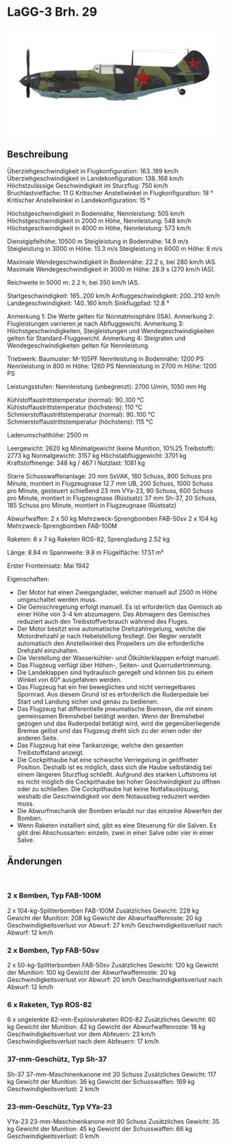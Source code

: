 # LaGG-3 Brh. 29

![lagg3s29](../images/lagg3s29.png)

## Beschreibung

Überziehgeschwindigkeit in Flugkonfiguration: 163..189 km/h
Überziehgeschwindigkeit in Landekonfiguration: 138..168 km/h
Höchstzulässige Geschwindigkeit im Sturzflug: 750 km/h
Bruchlastvielfache: 11 G
Kritischer Anstellwinkel in Flugkonfiguration: 18 °
Kritischer Anstellwinkel in Landekonfiguration: 15 °

Höchstgeschwindigkeit in Bodennähe, Nennleistung: 505 km/h
Höchstgeschwindigkeit in 2000 m Höhe, Nennleistung: 548 km/h
Höchstgeschwindigkeit in 4000 m Höhe, Nennleistung: 573 km/h

Dienstgipfelhöhe: 10500 m
Steigleistung in Bodennähe: 14.9 m/s
Steigleistung in 3000 m Höhe: 13.3 m/s
Steigleistung in 6000 m Höhe: 8 m/s

Maximale Wendegeschwindigkeit in Bodennähe: 22.2 s, bei 280 km/h IAS.
Maximale Wendegeschwindigkeit in 3000 m Höhe: 28.9 s (270 km/h IAS).

Reichweite in 5000 m: 2.2 h, bei 350 km/h IAS.

Startgeschwindigkeit: 165..200 km/h
Anfluggeschwindigkeit: 200..210 km/h
Landegeschwindigkeit: 140..160 km/h
Sinkflugpfad: 12.8 °

Anmerkung 1: Die Werte gelten für Normatmosphäre (ISA).
Anmerkung 2: Flugleistungen varrieren je nach Abfluggewicht.
Anmerkung 3: Höchstgeschwindigkeiten, Steigleistungen und Wendegeschwindigkeiten gelten für Standard-Fluggewicht.
Anmerkung 4: Steigraten und Wendegeschwindigkeiten gelten für Nennleistung.

Triebwerk:
Baumuster: M-105PF
Nennleistung in Bodennähe: 1200 PS
Nennleistung in 800 m Höhe: 1260 PS
Nennleistung in 2700 m Höhe: 1200 PS

Leistungsstufen:
Nennleistung (unbegrenzt): 2700 U/min, 1050 mm Hg

Kühlstoffaustrittstemperatur (normal): 90..100 °C
Kühlstoffaustrittstemperatur (höchstens): 110 °C
Schmierstoffaustrittstemperatur (normal): 90..100 °C
Schmierstoffaustrittstemperatur (höchstens): 115 °C

Laderumschalthöhe: 2500 m

Leergewicht: 2620 kg
Minimalgewicht (keine Munition, 10%25 Treibstoff): 2773 kg
Normalgewicht: 3157 kg
Höchstabfluggewicht: 3701 kg
Kraftstoffmenge: 348 kg / 467 l
Nutzlast: 1081 kg

Starre Schusswaffenanlage:
20 mm SsVAK, 160 Schuss, 800 Schuss pro Minute, montiert in Flugzeugnase
12.7 mm UB, 200 Schuss, 1000 Schuss pro Minute, gesteuert schießend
23 mm VYa-23, 90 Schuss, 600 Schuss pro Minute, montiert in Flugzeugnase (Rüstsatz)
37 mm Sh-37, 20 Schuss, 185 Schuss pro Minute, montiert in Flugzeugnase (Rüstsatz)

Abwurfwaffen:
2 x 50 kg Mehrzweck-Sprengbomben FAB-50sv
2 x 104 kg Mehrzweck-Sprengbomben FAB-100M

Raketen:
6 x 7 kg Raketen ROS-82, Sprengladung 2.52 kg

Länge: 8.84 m
Spannweite: 9.8 m
Flügelfläche: 17.51 m²

Erster Fronteinsatz: Mai 1942

Eigenschaften:
- Der Motor hat einen Zweiganglader, welcher manuell auf 2500 m Höhe umgeschaltet werden muss.
- Die Gemischregelung erfolgt manuell. Es ist erforderlich das Gemisch ab einer Höhe von 3-4 km abzumagern. Das Abmagern des Gemisches reduziert auch den Treibstoffverbrauch während des Fluges.
- Der Motor besitzt eine automatische Drehzahlregelung, welche die Motordrehzahl je nach Hebelstellung festlegt. Der Regler verstellt automatisch den Anstellwinkel des Propellers um die erforderliche Drehzahl einzuhalten.
- Die Verstellung der Wasserkühler- und Ölkühlerklappen erfolgt manuell.
- Das Flugzeug verfügt über Höhen-, Seiten- und Querrudertrimmung.
- Die Landeklappen sind hydraulisch geregelt und können bis zu einem Winkel von 60° ausgefahren werden.
- Das Flugzeug hat ein frei bewegliches und nicht verriegelbares Spornrad. Aus diesem Grund ist es erforderlich die Ruderpedale bei Start und Landung sicher und genau zu bedienen.
- Das Flugzeug hat differentielle pneumatische Bremsen, die mit einem gemeinsamen Bremshebel betätigt werden. Wenn der Bremshebel gezogen und das Ruderpedal betätigt wird, wird die gegenüberliegende Bremse gelöst und das Flugzeug dreht sich zu der einen oder der anderen Seite.
- Das Flugzeug hat eine Tankanzeige, welche den gesamten Treibstoffstand anzeigt.
- Die Cockpithaube hat eine schwache Verriegelung in geöffneter Position. Deshalb ist es möglich, dass sich die Haube selbständig bei einem längeren Sturzflug schließt. Aufgrund des starken Luftstroms ist es nicht möglich die Cockpithaube bei hoher Geschwindigkeit zu öffnen oder zu schließen. Die Cockpithaube hat keine Notfallauslösung, weshalb die Geschwindigkeit vor dem Notausstieg reduziert werden muss.
- Die Abwurfmechanik der Bomben erlaubt nur das einzelne Abwerfen der Bomben.
- Wenn Raketen installiert sind, gibt es eine Steuerung für die Salven. Es gibt drei Abschussarten: einzeln, zwei in einer Salve oder vier in einer Salve. 

## Änderungen
﻿


### 2 x Bomben, Typ FAB-100M

2 x 104-kg-Splitterbomben FAB-100M
Zusätzliches Gewicht: 228 kg
Gewicht der Munition: 208 kg
Gewicht der Abwurfwaffenroste: 20 kg
Geschwindigkeitsverlust vor Abwurf: 27 km/h
Geschwindigkeitsverlust nach Abwurf: 12 km/h﻿


### 2 x Bomben, Typ FAB-50sv

2 x 50-kg-Splitterbomben FAB-50sv
Zusätzliches Gewicht: 120 kg
Gewicht der Munition: 100 kg
Gewicht der Abwurfwaffenroste: 20 kg
Geschwindigkeitsverlust vor Abwurf: 20 km/h
Geschwindigkeitsverlust nach Abwurf: 12 km/h﻿


### 6 x Raketen, Typ ROS-82

6 x ungelenkte 82-mm-Explosivraketen ROS-82
Zusätzliches Gewicht: 60 kg
Gewicht der Munition: 42 kg
Gewicht der Abwurfwaffenroste: 18 kg
Geschwindigkeitsverlust vor dem Abfeuern: 23 km/h
Geschwindigkeitsverlust nach dem Abfeuern: 17 km/h﻿


### 37-mm-Geschütz, Typ Sh-37

Sh-37 37-mm-Maschinenkanone mit 20 Schuss
Zusätzliches Gewicht: 117 kg
Gewicht der Munition: 36 kg
Gewicht der Schusswaffen: 169 kg
Geschwindigkeitsverlust: 2 km/h﻿


### 23-mm-Geschütz, Typ VYa-23

VYa-23 23-mm-Maschinenkanone mit 90 Schuss
Zusätzliches Gewicht: 35 kg
Gewicht der Munition: 45 kg
Gewicht der Schusswaffen: 66 kg
Geschwindigkeitsverlust: 0 km/h